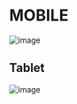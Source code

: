 
<h1>MOBILE</h1>



![image](https://github.com/w3ssfs/alura_books/assets/85897421/f78f766e-cd9c-4e12-a663-fdb73dddc5f3)


<h2>Tablet</h2>

![image](https://github.com/w3ssfs/alura_books/assets/85897421/1a7afc9c-9246-40a1-8e0c-1c49713be7c7)

